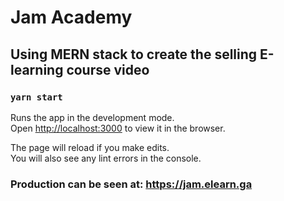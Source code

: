 # Jam Academy
## Using MERN stack to create the selling E-learning course video
### `yarn start`

Runs the app in the development mode.\
Open [http://localhost:3000](http://localhost:3000) to view it in the browser.

The page will reload if you make edits.\
You will also see any lint errors in the console.

### Production can be seen at: https://jam.elearn.ga

